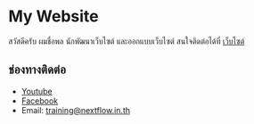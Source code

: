 # My Website 

สวัสดีครับ ผมชื่อพล นักพัฒนาเว็บไซต์ และออกแบบเว็บไซต์ สนใจติดต่อได้ที่ [เว็บไซต์](https://www.nextflow.in.th)

## ช่องทางติดต่อ
- [Youtube](https://www.youtube.com/teerasej)
- [Facebook](https://www.facebook.com/teerasej) 
- Email: [training@nextflow.in.th](mailto:training@nextflow.in.th)